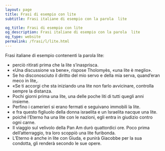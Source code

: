 ```yaml
---
layout: page
title: Frasi di esempio con lite 
subtitle: Frasi italiane di esempio con la parola  lite

og_title: Frasi di esempio con lite 
og_description: Frasi italiane di esempio con la parola  lite
og_type: website
permalink: /frasi/l/lite.html
---
```


Frasi italiane di esempio contenenti la parola lite:


- perciò ritìrati prima che la lite s’inasprisca.
- «Una discussione va bene», rispose Tholomyès, «una lite è meglio».
- Se ho disconosciuto il diritto del mio servo e della mia serva, quand’eran meco in lite,.
- «Se ti accorgi che sta iniziando una lite non farlo avvicinare, controlla sempre la distanza.
- Pochi giorni prima una lite, una delle poche liti di tutti quegli anni insieme.
- Perfino i camerieri si erano fermati e seguivano immobili la lite.
- e fra questo figliuolo della donna israelita e un Israelita nacque una lite.
- poiché l’Eterno ha una lite con le nazioni, egli entra in giudizio contro ogni carne.
- Il viaggio sul velivolo della Pan Am durò quattordici ore. Poco prima dell’atterraggio, tra loro scoppiò una lite furibonda.
- L’Eterno è anche in lite con Giuda, e punirà Giacobbe per la sua condotta, gli renderà secondo le sue opere.
